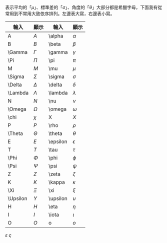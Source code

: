 表示平均的「$\mu$」、標準差的「$\sigma$」、角度的「$\theta$」大部分都是希臘字母，下面我有從常用到不常用大致依序排列。左邊表大寫，右邊表小寫。

| 輸入     | 顯示       | 輸入     | 顯示       |
| -------- | ---------- | -------- | ---------- |
| A        | $A$        | \alpha   | $\alpha$   |
| B        | $B$        | \beta    | $\beta$    |
| \Gamma   | $\Gamma$   | \gamma   | $\gamma$   |
| \Pi      | $\Pi$      | \pi      | $\pi$      |
| M        | $M$        | \mu      | $\mu$      |
| \Sigma   | $\Sigma$   | \sigma   | $\sigma$   |
| \Delta   | $\Delta$   | \delta   | $\delta$   |
| \Lambda  | $\Lambda$  | \lambda  | $\lambda$  |
| N        | $N$        | \nu      | $\nu$      |
| \Omega   | $\Omega$   | \omega   | $\omega$   |
| \chi     | $\chi$     | X        | $X$        |
| P        | $P$        | \rho     | $\rho$     |
| \Theta   | $\Theta$   | \theta   | $\theta$   |
| E        | $E$        | \epsilon | $\epsilon$ |
| T        | $T$        | \tau     | $\tau$     |
| \Phi     | $\Phi$     | \phi     | $\phi$     |
| \Psi     | $\Psi$     | \psi     | $\psi$     |
| Z        | $Z$        | \zeta    | $\zeta$    |
| K        | $K$        | \kappa   | $\kappa$   |
| \Xi      | $\Xi$      | \xi      | $\xi$      |
| \Upsilon | $\Upsilon$ | \upsilon | $\upsilon$ |
| H        | $H$        | \eta     | $\eta$     |
| I        | $I$        | \iota    | $\iota$    |
| O        | $O$        | o        | $o$        |
$\varepsilon$
$\varsigma$
